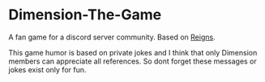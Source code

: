 # Dimension-The-Game

A fan game for a discord server community.
Based on [Reigns](https://store.steampowered.com/app/474750/Reigns/).

This game humor is based on private jokes and I think that only Dimension members can appreciate all references.
So dont forget these messages or jokes exist only for fun.
